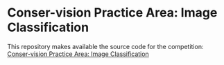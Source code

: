 # Conser-vision Practice Area: Image Classification

This repository makes available the source code for the
competition: [Conser-vision Practice Area: Image Classification](https://www.drivendata.org/competitions/87/competition-image-classification-wildlife-conservation/)
